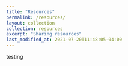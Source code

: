 ```yaml
---
title: "Resources"
permalink: /resources/
layout: collection
collection: resources
excerpt: "Sharing resources"
last_modified_at: 2021-07-20T11:48:05-04:00
---
```


testing